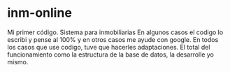 # inm-online
Mi primer código. Sistema para inmobiliarias 
En algunos casos el codigo lo escribi y pense al 100% y en otros casos me ayude con google.
En todos los casos que use codigo, tuve que hacerles adaptaciones.
El total del funcionamiento como la estructura de la base de datos, la desarrolle yo mismo.
